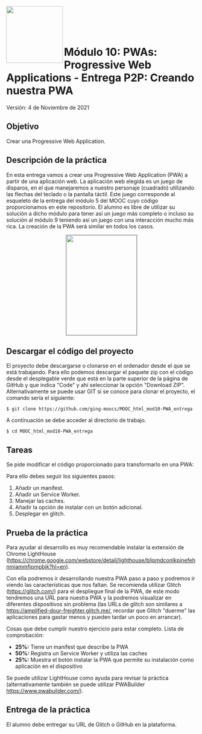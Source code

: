 <img  align="left" width="150" style="float: left;" src="https://www.upm.es/sfs/Rectorado/Gabinete%20del%20Rector/Logos/UPM/CEI/LOGOTIPO%20leyenda%20color%20JPG%20p.png">

<br/><br/><br/>


# Módulo 10: PWAs: Progressive Web Applications - Entrega P2P: Creando nuestra PWA

Versión: 4 de Noviembre de 2021

## Objetivo

Crear una Progressive Web Application.

## Descripción de la práctica

En esta entrega vamos a crear una Progressive Web Application (PWA) a partir de una aplicación web.
La aplicación web elegida es un juego de disparos, en el que manejaremos a nuestro personaje (cuadrado) utilizando las flechas del teclado o la pantalla táctil. Este juego corresponde al esqueleto de la entrega del módulo 5 del MOOC cuyo código proporcionamos en este repositorio. El alumno es libre de utilizar su solución a dicho módulo para tener así un juego más completo o incluso su solución al módulo 9 teniendo así un juego con una interacción mucho más rica. La creación de la PWA será similar en todos los casos.

<p align="center">
  <img width="187" height="264" style="border: 1px solid grey;" src="https://raw.githubusercontent.com/ging-moocs/MOOC_html_mod5-juego_entrega/master/assets/screenshot.png">
</p>


## Descargar el código del proyecto

El proyecto debe descargarse o clonarse en el ordenador desde el que se está trabajando. Para ello podemos descargar el paquete zip con el código desde el desplegable verde que está en la parte superior de la página de GitHub y que indica "Code" y ahí seleccionar la opción "Download ZIP". Alternativamente se puede usar GIT si se conoce para clonar el proyecto, el comando sería el siguiente: 
```
$ git clone https://github.com/ging-moocs/MOOC_html_mod10-PWA_entrega
```
A continuación se debe acceder al directorio de trabajo.

```
$ cd MOOC_html_mod10-PWA_entrega
```

## Tareas

Se pide modificar el código proporcionado para transformarlo en una PWA:

Para ello debes seguir los siguientes pasos:

1. Añadir un manifest.
2. Añadir un Service Worker.
3. Manejar las caches.
4. Añadir la opción de instalar con un botón adicional.
5. Desplegar en glitch.


## Prueba de la práctica

Para ayudar al desarrollo es muy recomendable instalar la extensión de Chrome LightHouse (https://chrome.google.com/webstore/detail/lighthouse/blipmdconlkpinefehnmjammfjpmpbjk?hl=en).

Con ella podremos ir desarrollando nuestra PWA paso a paso y podremos ir viendo las características que nos faltan.
Se recomienda utilizar Glitch (https://glitch.com/) para el despliegue final de la PWA, de este modo tendremos una URL para nuestra PWA y la podremos visualizar en diferentes dispositivos sin problema (las URLs de glitch son similares a https://amplified-dour-freighter.glitch.me/, recordar que Glitch "duerme" las aplicaciones para gastar menos y pueden tardar un poco en arrancar).

Cosas que debe cumplir nuestro ejercicio para estar completo. Lista de comprobación:

* **25%:** Tiene un manifest que describe la PWA
* **50%:** Registra un Service Worker y utiliza las caches
* **25%:** Muestra el botón instalar la PWA que permite su instalación como aplicación en el dispositivo

Se puede utilizar LightHouse como ayuda para revisar la práctica (alternativamente también se puede utilizar PWABuilder https://www.pwabuilder.com/).


## Entrega de la práctica

El alumno debe entregar su URL de Glitch o GitHub en la plataforma.



